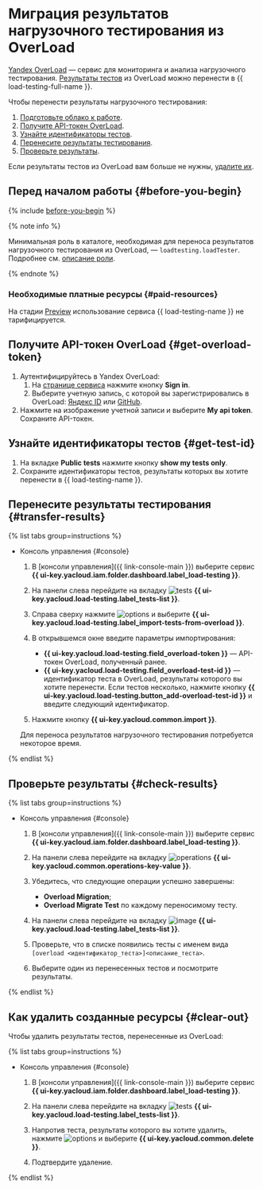 # Миграция результатов нагрузочного тестирования из OverLoad

[Yandex OverLoad](https://overload.yandex.net/) — сервис для мониторинга и анализа нагрузочного тестирования. [Результаты тестов](../../load-testing/concepts/load-test-results.md) из OverLoad можно перенести в {{ load-testing-full-name }}.

Чтобы перенести результаты нагрузочного тестирования:

1. [Подготовьте облако к работе](#before-you-begin).
1. [Получите API-токен OverLoad](#get-overload-token).
1. [Узнайте идентификаторы тестов](#get-test-id).
1. [Перенесите результаты тестирования](#transfer-results).
1. [Проверьте результаты](#check-results).

Если результаты тестов из OverLoad вам больше не нужны, [удалите их](#clear-out).

## Перед началом работы {#before-you-begin}

{% include [before-you-begin](../_tutorials_includes/before-you-begin.md) %}

{% note info %}

Минимальная роль в каталоге, необходимая для переноса результатов нагрузочного тестирования из OverLoad, — `loadtesting.loadTester`. Подробнее см. [описание роли](../../load-testing/security/index.md#roles-list).

{% endnote %}

### Необходимые платные ресурсы {#paid-resources}

На стадии [Preview](../../overview/concepts/launch-stages.md) использование сервиса {{ load-testing-name }} не тарифицируется.

## Получите API-токен OverLoad {#get-overload-token}

1. Аутентифицируйтесь в Yandex OverLoad:
    1. На [странице сервиса](https://overload.yandex.net/) нажмите кнопку **Sign in**.
    1. Выберите учетную запись, с которой вы зарегистрировались в OverLoad: [Яндекс ID](https://yandex.ru/support/id/) или [GitHub](https://docs.github.com/en/account-and-profile).
1. Нажмите на изображение учетной записи и выберите **My api token**. Сохраните API-токен.

## Узнайте идентификаторы тестов {#get-test-id}

1. На вкладке **Public tests** нажмите кнопку **show my tests only**.
1. Сохраните идентификаторы тестов, результаты которых вы хотите перенести в {{ load-testing-name }}.

## Перенесите результаты тестирования {#transfer-results}

{% list tabs group=instructions %}

- Консоль управления {#console}

  1. В [консоли управления]({{ link-console-main }}) выберите сервис **{{ ui-key.yacloud.iam.folder.dashboard.label_load-testing }}**.

  1. На панели слева перейдите на вкладку ![tests](../../_assets/load-testing/test.svg) **{{ ui-key.yacloud.load-testing.label_tests-list }}**.
  1. Справа сверху нажмите ![options](../../_assets/options.svg) и выберите **{{ ui-key.yacloud.load-testing.label_import-tests-from-overload }}**.
  1. В открывшемся окне введите параметры импортирования:
      * **{{ ui-key.yacloud.load-testing.field_overload-token }}** — API-токен OverLoad, полученный ранее.
      * **{{ ui-key.yacloud.load-testing.field_overload-test-id }}** — идентификатор теста в OverLoad, результаты которого вы хотите перенести. Если тестов несколько, нажмите кнопку **{{ ui-key.yacloud.load-testing.button_add-overload-test-id }}** и введите следующий идентификатор. 
  1. Нажмите кнопку **{{ ui-key.yacloud.common.import }}**.

  Для переноса результатов нагрузочного тестирования потребуется некоторое время. 

{% endlist %}

## Проверьте результаты {#check-results}

{% list tabs group=instructions %}

- Консоль управления {#console}

  1. В [консоли управления]({{ link-console-main }}) выберите сервис **{{ ui-key.yacloud.iam.folder.dashboard.label_load-testing }}**.

  1. На панели слева перейдите на вкладку ![operations](../../_assets/mdb/operations.svg) **{{ ui-key.yacloud.common.operations-key-value }}**.
  1. Убедитесь, что следующие операции успешно завершены:
      * **Overload Migration**;
      * **Overload Migrate Test** по каждому переносимому тесту.
  1. На панели слева перейдите на вкладку ![image](../../_assets/load-testing/test.svg) **{{ ui-key.yacloud.load-testing.label_tests-list }}**.
  1. Проверьте, что в списке появились тесты с именем вида `[overload <идентификатор_теста>]<описание_теста>`.
  1. Выберите один из перенесенных тестов и посмотрите результаты. 

{% endlist %}

## Как удалить созданные ресурсы {#clear-out}

Чтобы удалить результаты тестов, перенесенные из OverLoad:

{% list tabs group=instructions %}

- Консоль управления {#console}

  1. В [консоли управления]({{ link-console-main }}) выберите сервис **{{ ui-key.yacloud.iam.folder.dashboard.label_load-testing }}**.

  1. На панели слева перейдите на вкладку ![tests](../../_assets/load-testing/test.svg) **{{ ui-key.yacloud.load-testing.label_tests-list }}**.
  1. Напротив теста, результаты которого вы хотите удалить, нажмите ![options](../../_assets/options.svg) и выберите **{{ ui-key.yacloud.common.delete }}**.
  1. Подтвердите удаление.

{% endlist %}
